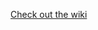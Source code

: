 [Check out the wiki](https://github.com/cng3035/esp32_rc2_racechrono/wiki/Racechrono---DIY-Experimentation:-Goals,-Notes-and-History)
